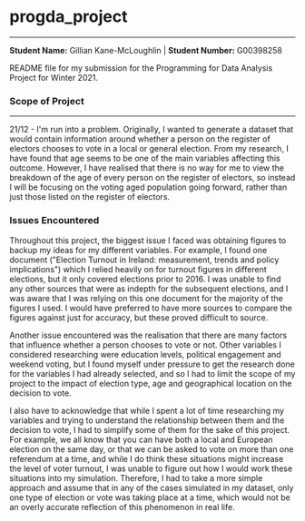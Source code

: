 # progda_project  
***  

**Student Name:** Gillian Kane-McLoughlin | **Student Number:** G00398258  

README file for my submission for the Programming for Data Analysis Project for Winter 2021.  

### Scope of Project  
***  
21/12 - I'm run into a problem. Originally, I wanted to generate a dataset that would contain information around whether a person on the register of electors chooses to vote in a local or general election. From my research, I have found that age seems to be one of the main variables affecting this outcome. However, I have realised that there is no way for me to view the breakdown of the age of every person on the register of electors, so instead I will be focusing on the voting aged population going forward, rather than just those listed on the register of electors.  

### Issues Encountered  
Throughout this project, the biggest issue I faced was obtaining figures to backup my ideas for my different variables. For example, I found one document ("Election Turnout in Ireland: measurement, trends and policy implications") which I relied heavily on for turnout figures in different elections, but it only covered elections prior to 2016. I was unable to find any other sources that were as indepth for the subsequent elections, and I was aware that I was relying on this one document for the majority of the figures I used. I would have preferred to have more sources to compare the figures against just for accuracy, but these proved difficult to source.  

Another issue encountered was the realisation that there are many factors that influence whether a person chooses to vote or not. Other variables I considered researching were education levels, political engagement and weekend voting, but I found myself under pressure to get the research done for the variables I had already selected, and so I had to limit the scope of my project to the impact of election type, age and geographical location on the decision to vote.  

I also have to acknowledge that while I spent a lot of time researching my variables and trying to understand the relationship between them and the decision to vote, I had to simplify some of them for the sake of this project. For example, we all know that you can have both a local and European election on the same day, or that we can be asked to vote on more than one referendum at a time, and while I do think these situations might increase the level of voter turnout, I was unable to figure out how I would work these situations into my simulation. Therefore, I had to take a more simple approach and assume that in any of the cases simulated in my dataset, only one type of election or vote was taking place at a time, which would not be an overly accurate reflection of this phenomenon in real life.  